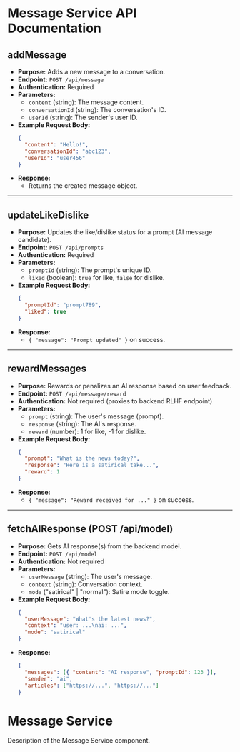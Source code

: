 # Message Service API Documentation

## addMessage

- **Purpose:** Adds a new message to a conversation.
- **Endpoint:** `POST /api/message`
- **Authentication:** Required
- **Parameters:**
  - `content` (string): The message content.
  - `conversationId` (string): The conversation's ID.
  - `userId` (string): The sender's user ID.
- **Example Request Body:**
  ```json
  {
    "content": "Hello!",
    "conversationId": "abc123",
    "userId": "user456"
  }
  ```
- **Response:**
  - Returns the created message object.

---

## updateLikeDislike

- **Purpose:** Updates the like/dislike status for a prompt (AI message candidate).
- **Endpoint:** `POST /api/prompts`
- **Authentication:** Required
- **Parameters:**
  - `promptId` (string): The prompt's unique ID.
  - `liked` (boolean): `true` for like, `false` for dislike.
- **Example Request Body:**
  ```json
  {
    "promptId": "prompt789",
    "liked": true
  }
  ```
- **Response:**
  - `{ "message": "Prompt updated" }` on success.

---

## rewardMessages

- **Purpose:** Rewards or penalizes an AI response based on user feedback.
- **Endpoint:** `POST /api/message/reward`
- **Authentication:** Not required (proxies to backend RLHF endpoint)
- **Parameters:**
  - `prompt` (string): The user's message (prompt).
  - `response` (string): The AI's response.
  - `reward` (number): 1 for like, -1 for dislike.
- **Example Request Body:**
  ```json
  {
    "prompt": "What is the news today?",
    "response": "Here is a satirical take...",
    "reward": 1
  }
  ```
- **Response:**
  - `{ "message": "Reward received for ..." }` on success.

---

## fetchAIResponse (POST /api/model)

- **Purpose:** Gets AI response(s) from the backend model.
- **Endpoint:** `POST /api/model`
- **Authentication:** Not required
- **Parameters:**
  - `userMessage` (string): The user's message.
  - `context` (string): Conversation context.
  - `mode` ("satirical" | "normal"): Satire mode toggle.
- **Example Request Body:**
  ```json
  {
    "userMessage": "What's the latest news?",
    "context": "user: ...\nai: ...",
    "mode": "satirical"
  }
  ```
- **Response:**
  ```json
  {
    "messages": [{ "content": "AI response", "promptId": 123 }],
    "sender": "ai",
    "articles": ["https://...", "https://..."]
  }
  ```

# Message Service

Description of the Message Service component.
